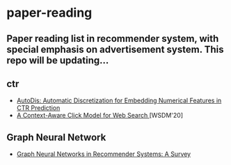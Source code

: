 # paper-reading
Paper reading list in recommender system, with special emphasis on advertisement system. This repo will be updating...
 ---


## ctr
- [AutoDis: Automatic Discretization for Embedding Numerical Features in CTR Prediction](https://arxiv.org/pdf/2012.08986.pdf)
- [A Context-Aware Click Model for Web Search
](https://www.researchgate.net/publication/337102863_A_Context-Aware_Click_Model_for_Web_Search) [WSDM'20]

## Graph Neural Network
- [Graph Neural Networks in Recommender Systems: A Survey](https://arxiv.org/pdf/2011.02260.pdf)
